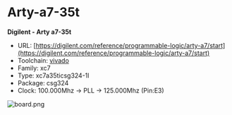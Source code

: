 # Arty-a7-35t
**Digilent - Arty a7-35t**

* URL: [https://digilent.com/reference/programmable-logic/arty-a7/start](https://digilent.com/reference/programmable-logic/arty-a7/start)
* Toolchain: [vivado](vivado/README.md)
* Family: xc7
* Type: xc7a35ticsg324-1l
* Package: csg324
* Clock: 100.000Mhz -> PLL -> 125.000Mhz (Pin:E3)

![board.png](board.png)

